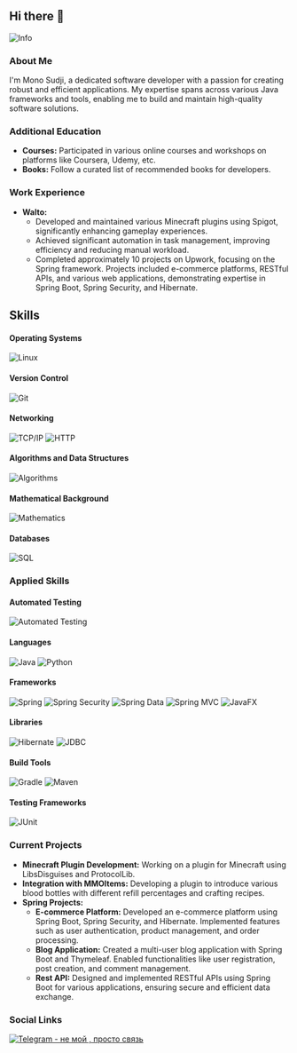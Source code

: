 ## Hi there 👋
![Info](https://i.imgur.com/xUvRkrp.png) 

### About Me

I'm Mono Sudji, a dedicated software developer with a passion for creating robust and efficient applications. My expertise spans across various Java frameworks and tools, enabling me to build and maintain high-quality software solutions.

### Additional Education

- **Courses:** Participated in various online courses and workshops on platforms like Coursera, Udemy, etc.
- **Books:** Follow a curated list of recommended books for developers.

### Work Experience

- **Walto:** 
  - Developed and maintained various Minecraft plugins using Spigot, significantly enhancing gameplay experiences.
  - Achieved significant automation in task management, improving efficiency and reducing manual workload.
  - Completed approximately 10 projects on Upwork, focusing on the Spring framework. Projects included e-commerce platforms, RESTful APIs, and various web applications, demonstrating expertise in Spring Boot, Spring Security, and Hibernate.


## Skills

#### Operating Systems
![Linux](https://img.shields.io/badge/OS-Linux-0E76A8?style=flat&logo=linux&logoColor=white)

#### Version Control
![Git](https://img.shields.io/badge/Version%20Control-Git-F05032?style=flat&logo=git&logoColor=white)

#### Networking
![TCP/IP](https://img.shields.io/badge/Networking-TCP%2FIP-0082FC?style=flat&logo=internet-explorer&logoColor=white)
![HTTP](https://img.shields.io/badge/Networking-HTTP-0082FC?style=flat&logo=internet-explorer&logoColor=white)

#### Algorithms and Data Structures
![Algorithms](https://img.shields.io/badge/Algorithms-Data%20Structures-0A6BC4?style=flat)

#### Mathematical Background
![Mathematics](https://img.shields.io/badge/Mathematics-Background-4D4D4D?style=flat&logo=math&logoColor=white)

#### Databases
![SQL](https://img.shields.io/badge/Database-SQL-003B57?style=flat&logo=sqlite&logoColor=white)

### Applied Skills

#### Automated Testing
![Automated Testing](https://img.shields.io/badge/Testing-Automated%20Testing-004B49?style=flat)

#### Languages
![Java](https://img.shields.io/badge/Language-Java-E34F26?style=flat&logo=java&logoColor=white)
![Python](https://img.shields.io/badge/Language-Python-3776AB?style=flat&logo=python&logoColor=white)

#### Frameworks
![Spring](https://img.shields.io/badge/Framework-Spring-6DB33F?style=flat&logo=spring&logoColor=white)
![Spring Security](https://img.shields.io/badge/Framework-Spring%20Security-6DB33F?style=flat&logo=spring&logoColor=white)
![Spring Data](https://img.shields.io/badge/Framework-Spring%20Data-6DB33F?style=flat&logo=spring&logoColor=white)
![Spring MVC](https://img.shields.io/badge/Framework-Spring%20MVC-6DB33F?style=flat&logo=spring&logoColor=white)
![JavaFX](https://img.shields.io/badge/Framework-JavaFX-007396?style=flat&logo=java&logoColor=white)

#### Libraries
![Hibernate](https://img.shields.io/badge/Library-Hibernate-3C0A4B?style=flat&logo=hibernate&logoColor=white)
![JDBC](https://img.shields.io/badge/Library-JDBC-F4B400?style=flat&logo=java&logoColor=white)

#### Build Tools
![Gradle](https://img.shields.io/badge/Build%20Tool-Gradle-02303A?style=flat&logo=gradle&logoColor=white)
![Maven](https://img.shields.io/badge/Build%20Tool-Maven-C71A36?style=flat&logo=maven&logoColor=white)

#### Testing Frameworks
![JUnit](https://img.shields.io/badge/Testing%20Framework-JUnit-25A162?style=flat&logo=junit&logoColor=white)


### Current Projects

- **Minecraft Plugin Development:** Working on a plugin for Minecraft using LibsDisguises and ProtocolLib.
- **Integration with MMOItems:** Developing a plugin to introduce various blood bottles with different refill percentages and crafting recipes.
- **Spring Projects:** 
  - **E-commerce Platform:** Developed an e-commerce platform using Spring Boot, Spring Security, and Hibernate. Implemented features such as user authentication, product management, and order processing.
  - **Blog Application:** Created a multi-user blog application with Spring Boot and Thymeleaf. Enabled functionalities like user registration, post creation, and comment management.
  - **Rest API:** Designed and implemented RESTful APIs using Spring Boot for various applications, ensuring secure and efficient data exchange.

### Social Links

[![Telegram - не мой , просто связь](https://img.shields.io/badge/Telegram-2CA5E0?style=for-the-badge&logo=telegram&logoColor=white)](https://t.me/Springggggggggg)

